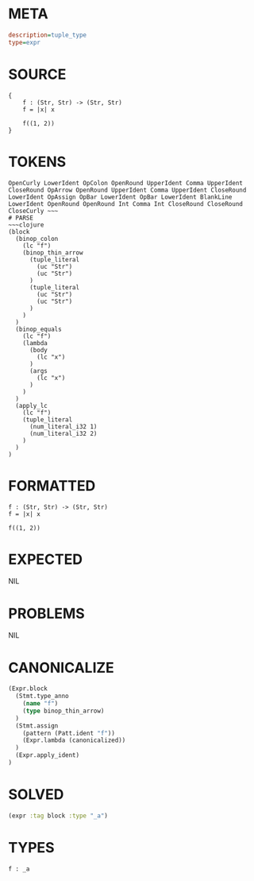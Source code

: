 # META
~~~ini
description=tuple_type
type=expr
~~~
# SOURCE
~~~roc
{
    f : (Str, Str) -> (Str, Str)
    f = |x| x

    f((1, 2))
}
~~~
# TOKENS
~~~text
OpenCurly LowerIdent OpColon OpenRound UpperIdent Comma UpperIdent CloseRound OpArrow OpenRound UpperIdent Comma UpperIdent CloseRound LowerIdent OpAssign OpBar LowerIdent OpBar LowerIdent BlankLine LowerIdent OpenRound OpenRound Int Comma Int CloseRound CloseRound CloseCurly ~~~
# PARSE
~~~clojure
(block
  (binop_colon
    (lc "f")
    (binop_thin_arrow
      (tuple_literal
        (uc "Str")
        (uc "Str")
      )
      (tuple_literal
        (uc "Str")
        (uc "Str")
      )
    )
  )
  (binop_equals
    (lc "f")
    (lambda
      (body
        (lc "x")
      )
      (args
        (lc "x")
      )
    )
  )
  (apply_lc
    (lc "f")
    (tuple_literal
      (num_literal_i32 1)
      (num_literal_i32 2)
    )
  )
)
~~~
# FORMATTED
~~~roc
f : (Str, Str) -> (Str, Str)
f = |x| x

f((1, 2))
~~~
# EXPECTED
NIL
# PROBLEMS
NIL
# CANONICALIZE
~~~clojure
(Expr.block
  (Stmt.type_anno
    (name "f")
    (type binop_thin_arrow)
  )
  (Stmt.assign
    (pattern (Patt.ident "f"))
    (Expr.lambda (canonicalized))
  )
  (Expr.apply_ident)
)
~~~
# SOLVED
~~~clojure
(expr :tag block :type "_a")
~~~
# TYPES
~~~roc
f : _a
~~~
